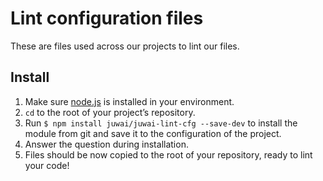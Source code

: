 # Lint configuration files

These are files used across our projects to lint our files.

## Install

1. Make sure [node.js](https://nodejs.org/en/download/) is installed in your environment.
1. `cd` to the root of your project’s repository.
1. Run `$ npm install juwai/juwai-lint-cfg --save-dev` to install the module from
    git and save it to the configuration of the project.
1. Answer the question during installation.
1. Files should be now copied to the root of your repository, ready to lint your code!
